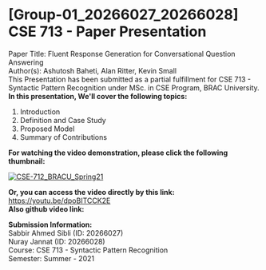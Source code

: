 # [Group-01_20266027_20266028] CSE 713 - Paper Presentation  
Paper Title: Fluent Response Generation for Conversational Question Answering  
Author(s): Ashutosh Baheti, Alan Ritter, Kevin Small  
This Presentation has been submitted as a partial fulfillment for CSE 713 - Syntactic Pattern Recognition under MSc. in CSE Program, BRAC University.  
**In this presentation, We'll cover the following topics:**  
01. Introduction  
02. Definition and Case Study  
03. Proposed Model  
04. Summary of Contributions 

**For watching the video demonstration, please click the following thumbnail:**  

[![CSE-712_BRACU_Spring21](https://img.youtube.com/vi/dpoBITCCK2E/0.jpg)](https://youtu.be/dpoBITCCK2E)

**Or, you can access the video directly by this link:** https://youtu.be/dpoBITCCK2E  
**Also github video link:**

**Submission Information:**  
Sabbir Ahmed Sibli (ID: 20266027)  
Nuray Jannat (ID: 20266028)    
Course: CSE 713 - Syntactic Pattern Recognition  
Semester: Summer - 2021  
